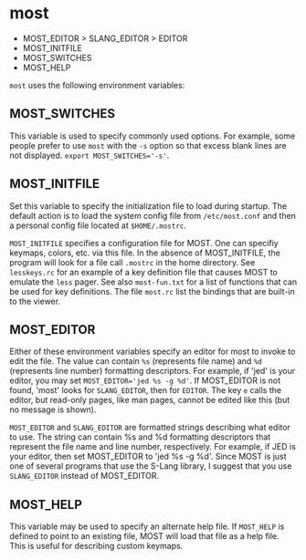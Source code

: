 # most

- MOST_EDITOR > SLANG_EDITOR > EDITOR
- MOST_INITFILE
- MOST_SWITCHES
- MOST_HELP

`most` uses the following environment variables:

## MOST_SWITCHES

This variable is used to specify commonly used options. For example, some people prefer to use `most` with the `-s` option so that excess blank lines are not displayed. `export MOST_SWITCHES='-s'`.

## MOST_INITFILE

Set this variable to specify the initialization file to load during startup. The default action is to load the system config file from `/etc/most.conf` and then a personal config file located at `$HOME/.mostrc`.

`MOST_INITFILE` specifies a configuration file for MOST. One can specifiy keymaps, colors, etc. via this file. In the absence of MOST_INITFILE, the program will look for a file call `.mostrc` in the home directory. See `lesskeys.rc` for an example of a key definition file that causes MOST to emulate the `less` pager. See also `most-fun.txt` for a list of functions that can be used for key definitions. The file `most.rc` list the bindings that are built-in to the viewer.

## MOST_EDITOR

Either of these environment variables specify an editor for most to invoke to edit the file. The value can contain `%s` (represents file name) and `%d` (represents line number) formatting descriptors. For example, if 'jed' is your editor, you may set `MOST_EDITOR='jed %s -g %d'`. If MOST_EDITOR is not found, 'most' looks for `SLANG_EDITOR`, then for `EDITOR`. The key `e` calls the editor, but read-only pages, like man pages, cannot be edited like this (but no message is shown).

`MOST_EDITOR` and `SLANG_EDITOR` are formatted strings describing what editor to use. The string can contain %s and %d formatting descriptors that represent the file name and line number, respectively. For example, if JED is your editor, then set MOST_EDITOR to 'jed %s -g %d'. Since MOST is just one of several programs that use the S-Lang library, I suggest that you use `SLANG_EDITOR` instead of MOST_EDITOR.

## MOST_HELP

This variable may be used to specify an alternate help file.
If `MOST_HELP` is defined to point to an existing file, MOST will load that file as a help file. This is useful for describing custom keymaps.
